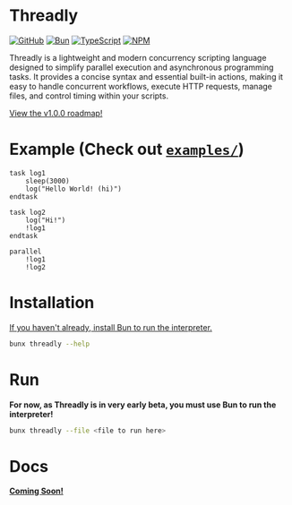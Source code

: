 # Threadly

[![GitHub](https://img.shields.io/badge/github-%23121011.svg?style=for-the-badge&logo=github&logoColor=white)](https://github.com/SpideyZac/Threadly)
[![Bun](https://img.shields.io/badge/Bun-%23000000.svg?style=for-the-badge&logo=bun&logoColor=white)](https://bun.sh/)
[![TypeScript](https://img.shields.io/badge/typescript-%23007ACC.svg?style=for-the-badge&logo=typescript&logoColor=white)](https://www.typescriptlang.org/)
[![NPM](https://img.shields.io/badge/NPM-%23CB3837.svg?style=for-the-badge&logo=npm&logoColor=white)](https://www.npmjs.com/package/threadly)

Threadly is a lightweight and modern concurrency scripting language designed to simplify parallel execution and asynchronous programming tasks. It provides a concise syntax and essential built-in actions, making it easy to handle concurrent workflows, execute HTTP requests, manage files, and control timing within your scripts.

[View the v1.0.0 roadmap!](https://github.com/users/SpideyZac/projects/2)

# Example (Check out [`examples/`](https://github.com/SpideyZac/Threadly/tree/master/examples))
```threadly
task log1
    sleep(3000)
    log("Hello World! (hi)")
endtask

task log2
    log("Hi!")
    !log1
endtask

parallel
    !log1
    !log2
```

# Installation

[If you haven't already, install Bun to run the interpreter.](https://bun.sh/docs/installation)

```bash
bunx threadly --help
```

# Run

**For now, as Threadly is in very early beta, you must use Bun to run the interpreter!**

```bash
bunx threadly --file <file to run here>
```

# Docs

[**Coming Soon!**](https://threadly.js.org)